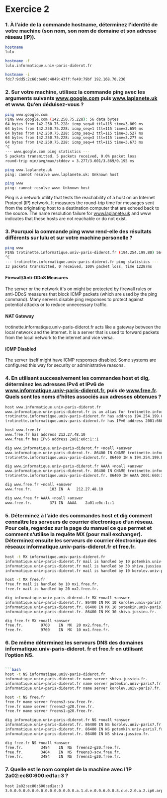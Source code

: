 # Exercice 2
### 1. À l’aide de la commande hostname, déterminez l’identité de votre machine (son nom, son nom de domaine et son adresse réseau (IP)).
```bash
hostname
lulu
```

```bash
hostname -f
lulu.informatique.univ-paris-diderot.fr
```

```bash
hostname -i
fdc7:9dd5:2c66:be86:4849:43ff:fe49:79bf 192.168.70.236
```

### 2. Sur votre machine, utilisez la commande ping avec les arguments suivants www.google.com puis www.laplanete.uk et www. Qu’en déduisez-vous ?

```bash
ping www.google.com
PING www.google.com (142.250.75.228): 56 data bytes
64 bytes from 142.250.75.228: icmp_seq=0 ttl=115 time=3.869 ms
64 bytes from 142.250.75.228: icmp_seq=1 ttl=115 time=3.659 ms
64 bytes from 142.250.75.228: icmp_seq=2 ttl=115 time=3.527 ms
64 bytes from 142.250.75.228: icmp_seq=3 ttl=115 time=3.277 ms
64 bytes from 142.250.75.228: icmp_seq=4 ttl=115 time=3.673 ms
^C
--- www.google.com ping statistics ---
5 packets transmitted, 5 packets received, 0.0% packet loss
round-trip min/avg/max/stddev = 3.277/3.601/3.869/0.195 ms
```

```bash
ping www.laplanete.uk
ping: cannot resolve www.laplanete.uk: Unknown host
```
    
```bash
ping www
ping: cannot resolve www: Unknown host
```

Ping is a network utility that tests the reachability of a host on an Internet Protocol (IP) network. It measures the round-trip time for messages sent from the originating host to a destination computer that are echoed back to the source. The name resolution failure for www.laplanete.uk and www indicates that these hosts are not reachable or do not exist.

### 3. Pourquoi la commande ping www rend-elle des résultats différents sur lulu et sur votre machine personelle ?

```bash
ping www
PING trotinette.informatique.univ-paris-diderot.fr (194.254.199.80) 56(84) bytes of data.
^C
--- trotinette.informatique.univ-paris-diderot.fr ping statistics ---
13 packets transmitted, 0 received, 100% packet loss, time 12287ms
```

#### Firewall/Anti-DDoS Measures
The server or the network it's on might be protected by firewall rules or anti-DDoS measures that block ICMP packets (which are used by the ping command). Many servers disable ping responses to protect against potential attacks or to reduce unnecessary traffic.

#### NAT Gateway
trotinette.informatique.univ-paris-diderot.fr acts like a gateway between the local network and the internet. It is a server that is used to forward packets from the local network to the internet and vice versa.

#### ICMP Disabled
The server itself might have ICMP responses disabled. Some systems are configured this way for security or administrative reasons.

### 4. En utilisant successivement les commandes host et dig, déterminez les adresses IPv4 et IPv6 de www.informatique.univ-paris-diderot.fr, puis de www.free.fr. Quels sont les noms d’hôtes associés aux adresses obtenues ?

```bash
host www.informatique.univ-paris-diderot.fr
www.informatique.univ-paris-diderot.fr is an alias for trotinette.informatique.univ-paris-diderot.fr.
trotinette.informatique.univ-paris-diderot.fr has address 194.254.199.80
trotinette.informatique.univ-paris-diderot.fr has IPv6 address 2001:660:3301:8070::80
```

```bash
host www.free.fr
www.free.fr has address 212.27.48.10
www.free.fr has IPv6 address 2a01:e0c:1::1
```

```bash
dig www.informatique.univ-paris-diderot.fr +noall +answer
www.informatique.univ-paris-diderot.fr.	86400 IN CNAME trotinette.informatique.univ-paris-diderot.fr.
trotinette.informatique.univ-paris-diderot.fr. 86400 IN	A 194.254.199.80

dig www.informatique.univ-paris-diderot.fr AAAA +noall +answer
www.informatique.univ-paris-diderot.fr.	86400 IN CNAME trotinette.informatique.univ-paris-diderot.fr.
trotinette.informatique.univ-paris-diderot.fr. 86400 IN	AAAA 2001:660:3301:8070::80
```

```bash
dig www.free.fr +noall +answer
www.free.fr.		103	IN	A	212.27.48.10

dig www.free.fr AAAA +noall +answer
www.free.fr.		371	IN	AAAA	2a01:e0c:1::1
```

### 5. Déterminez à l’aide des commandes host et dig comment connaître les serveurs de courrier électronique d’un réseau. Pour cela, regardez sur la page du manuel ce que permet et comment s’utilise la requête MX (pour mail exchanger). Déterminez ensuite les serveurs de courrier électronique des réseaux informatique.univ-paris-diderot.fr et free.fr.

```bash
host -t MX informatique.univ-paris-diderot.fr
informatique.univ-paris-diderot.fr mail is handled by 10 potemkin.univ-paris7.fr.
informatique.univ-paris-diderot.fr mail is handled by 30 shiva.jussieu.fr.
informatique.univ-paris-diderot.fr mail is handled by 10 korolev.univ-paris7.fr.
```

```bash
host -t MX free.fr
free.fr mail is handled by 10 mx1.free.fr.
free.fr mail is handled by 20 mx2.free.fr.
```

```bash
dig informatique.univ-paris-diderot.fr MX +noall +answer
informatique.univ-paris-diderot.fr. 86400 IN MX	10 korolev.univ-paris7.fr.
informatique.univ-paris-diderot.fr. 86400 IN MX	10 potemkin.univ-paris7.fr.
informatique.univ-paris-diderot.fr. 86400 IN MX	30 shiva.jussieu.fr.
```

```bash
dig free.fr MX +noall +answer
free.fr.		9760	IN	MX	20 mx2.free.fr.
free.fr.		9760	IN	MX	10 mx1.free.fr.
```

### 6. De même déterminez les serveurs DNS des domaines informatique.univ-paris-diderot. fr et free.fr en utilisant l’option NS.

```bash

```bash
host -t NS informatique.univ-paris-diderot.fr
informatique.univ-paris-diderot.fr name server shiva.jussieu.fr.
informatique.univ-paris-diderot.fr name server potemkin.univ-paris7.fr.
informatique.univ-paris-diderot.fr name server korolev.univ-paris7.fr.
```

```bash
host -t NS free.fr
free.fr name server freens3-scw.free.fr.
free.fr name server freens2-g20.free.fr.
free.fr name server freens1-g20.free.fr.
```

```bash
dig informatique.univ-paris-diderot.fr NS +noall +answer
informatique.univ-paris-diderot.fr. 86400 IN NS	korolev.univ-paris7.fr.
informatique.univ-paris-diderot.fr. 86400 IN NS	potemkin.univ-paris7.fr.
informatique.univ-paris-diderot.fr. 86400 IN NS	shiva.jussieu.fr.
```

```bash
dig free.fr NS +noall +answer
free.fr.		3484	IN	NS	freens2-g20.free.fr.
free.fr.		3484	IN	NS	freens3-scw.free.fr.
free.fr.		3484	IN	NS	freens1-g20.free.fr.
```

### 7. Quelle est le nom complet de la machine avec l’IP 2a02:ec80:600:ed1a::3 ?

```bash
host 2a02:ec80:600:ed1a::3
3.0.0.0.0.0.0.0.0.0.0.0.0.0.0.0.a.1.d.e.0.0.6.0.0.8.c.e.2.0.a.2.ip6.arpa domain name pointer ncredir-lb.drmrs.wikimedia.org.
```